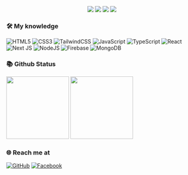 <p align="center">
  <img src="https://komarev.com/ghpvc/?username=vubaolinh123">
  <img src="https://shields.io/github/stars/vubaolinh123">
  <img src="https://img.shields.io/github/followers/vubaolinh123">
  <img src="https://img.shields.io/static/v1?label=%F0%9F%8C%9F&message=Love%20coding&style=style=flat&color=red">
</p>

### 🛠 My knowledge

![HTML5](https://img.shields.io/badge/html5-%23E34F26.svg?style=flat-square&logo=html5&logoColor=white)
![CSS3](https://img.shields.io/badge/css3-%231572B6.svg?style=flat-square&logo=css3&logoColor=white)
![TailwindCSS](https://img.shields.io/badge/tailwindcss-%2338B2AC.svg?style=flat-square&logo=tailwind-css&logoColor=white)
![JavaScript](https://img.shields.io/badge/javascript-%23323330.svg?style=flat-square&logo=javascript&logoColor=%23F7DF1E)
![TypeScript](https://img.shields.io/badge/typescript-%23007ACC.svg?style=flat-square&logo=typescript&logoColor=white)
![React](https://img.shields.io/badge/react-%2320232a.svg?style=flat-square&logo=react&logoColor=%2361DAFB)
![Next JS](https://img.shields.io/badge/Nextjs-black?style=flat-square&logo=next.js&logoColor=white)
![NodeJS](https://img.shields.io/badge/node.js-6DA55F?style=flat-square&logo=node.js&logoColor=white)
![Firebase](https://img.shields.io/badge/firebase-%23039BE5.svg?style=flat-square&logo=firebase)
![MongoDB](https://img.shields.io/badge/MongoDB-%234ea94b.svg?style=flat-square&logo=mongodb&logoColor=white)

### 📚 Github Status

<p>
  <img src="https://github-readme-stats.vercel.app/api/top-langs/?username=FLD-TN&layout=compact&theme=tokyonight&langs_count=6" height="165">
  <img src="https://github-readme-stats.vercel.app/api?username=FLD-TN&show_icons=true&theme=tokyonight" height="165">
</p>


### 🌐️ Reach me at

[![GitHub](https://img.shields.io/badge/github-%23121011.svg?style=for-the-badge&logo=github&logoColor=white)](https://github.com/vubaolinh123)
[![Facebook](https://img.shields.io/badge/Facebook-%231877F2.svg?style=for-the-badge&logo=Facebook&logoColor=white)](https://www.facebook.com/linkcualinh)
